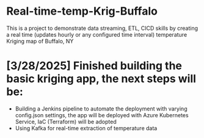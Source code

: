 # Real-time-temp-Krig-Buffalo
This is a project to demonstrate data streaming, ETL, CICD skills by creating a real time (updates hourly or any configured time interval) temperature Kriging map of Buffalo, NY
# [3/28/2025] Finished building the basic kriging app, the next steps will be: 
- Building a Jenkins pipeline to automate the deployment with varying config.json settings, the app will be deployed with Azure Kubernetes Service, IaC (Terraform) will be adopted
- Using Kafka for real-time extraction of temperature data

